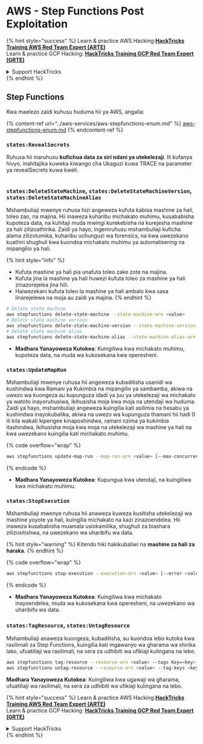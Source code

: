 # AWS - Step Functions Post Exploitation

{% hint style="success" %}
Learn & practice AWS Hacking:<img src="../../../.gitbook/assets/image (1) (1) (1).png" alt="" data-size="line">[**HackTricks Training AWS Red Team Expert (ARTE)**](https://training.hacktricks.xyz/courses/arte)<img src="../../../.gitbook/assets/image (1) (1) (1).png" alt="" data-size="line">\
Learn & practice GCP Hacking: <img src="../../../.gitbook/assets/image (2).png" alt="" data-size="line">[**HackTricks Training GCP Red Team Expert (GRTE)**<img src="../../../.gitbook/assets/image (2).png" alt="" data-size="line">](https://training.hacktricks.xyz/courses/grte)

<details>

<summary>Support HackTricks</summary>

* Check the [**subscription plans**](https://github.com/sponsors/carlospolop)!
* **Join the** 💬 [**Discord group**](https://discord.gg/hRep4RUj7f) or the [**telegram group**](https://t.me/peass) or **follow** us on **Twitter** 🐦 [**@hacktricks\_live**](https://twitter.com/hacktricks_live)**.**
* **Share hacking tricks by submitting PRs to the** [**HackTricks**](https://github.com/carlospolop/hacktricks) and [**HackTricks Cloud**](https://github.com/carlospolop/hacktricks-cloud) github repos.

</details>
{% endhint %}

## Step Functions

Kwa maelezo zaidi kuhusu huduma hii ya AWS, angalia:

{% content-ref url="../aws-services/aws-stepfunctions-enum.md" %}
[aws-stepfunctions-enum.md](../aws-services/aws-stepfunctions-enum.md)
{% endcontent-ref %}

### `states:RevealSecrets`

Ruhusa hii inaruhusu **kufichua data za siri ndani ya utekelezaji**. Ili kufanya hivyo, inahitajika kuweka kiwango cha Ukaguzi kuwa TRACE na parameter ya revealSecrets kuwa kweli.

<figure><img src="../../../.gitbook/assets/image (348).png" alt=""><figcaption></figcaption></figure>

### `states:DeleteStateMachine`, `states:DeleteStateMachineVersion`, `states:DeleteStateMachineAlias`

Mshambuliaji mwenye ruhusa hizi angeweza kufuta kabisa mashine za hali, toleo zao, na majina. Hii inaweza kuharibu michakato muhimu, kusababisha kupoteza data, na kuhitaji muda mwingi kurekebisha na kurejesha mashine za hali zilizoathirika. Zaidi ya hayo, ingemruhusu mshambuliaji kuficha alama zilizotumika, kuharibu uchunguzi wa forensics, na kwa uwezekano kuathiri shughuli kwa kuondoa michakato muhimu ya automatisering na mipangilio ya hali.

{% hint style="info" %}
* Kufuta mashine ya hali pia unafuta toleo zake zote na majina.
* Kufuta jina la mashine ya hali huwezi kufuta toleo za mashine ya hali zinazorejelea jina hili.
* Haiwezekani kufuta toleo la mashine ya hali ambalo kwa sasa linarejelewa na moja au zaidi ya majina.
{% endhint %}
```bash
# Delete state machine
aws stepfunctions delete-state-machine --state-machine-arn <value>
# Delete state machine version
aws stepfunctions delete-state-machine-version --state-machine-version-arn <value>
# Delete state machine alias
aws stepfunctions delete-state-machine-alias --state-machine-alias-arn <value>
```
* **Madhara Yanayoweza Kutokea**: Kuingiliwa kwa michakato muhimu, kupoteza data, na muda wa kukosekana kwa operesheni.

### `states:UpdateMapRun`

Mshambuliaji mwenye ruhusa hii angeweza kubadilisha usanidi wa kushindwa kwa Ramani ya Kukimbia na mipangilio ya sambamba, akiwa na uwezo wa kuongeza au kupunguza idadi ya juu ya utekelezaji wa michakato ya watoto inayoruhusiwa, ikihusisha moja kwa moja na utendaji wa huduma. Zaidi ya hayo, mshambuliaji angeweza kuingilia kati asilimia na hesabu ya kushindwa inayokubalika, akiwa na uwezo wa kupunguza thamani hii hadi 0 ili kila wakati kipengee kinaposhindwa, ramani nzima ya kukimbia itashindwa, ikihusisha moja kwa moja na utekelezaji wa mashine ya hali na kwa uwezekano kuingilia kati michakato muhimu. 

{% code overflow="wrap" %}
```bash
aws stepfunctions update-map-run --map-run-arn <value> [--max-concurrency <value>] [--tolerated-failure-percentage <value>] [--tolerated-failure-count <value>]
```
{% endcode %}

* **Madhara Yanayoweza Kutokea**: Kupungua kwa utendaji, na kuingiliwa kwa michakato muhimu.

### `states:StopExecution`

Mshambuliaji mwenye ruhusa hii anaweza kuweza kusitisha utekelezaji wa mashine yoyote ya hali, kuingilia michakato na kazi zinazoendelea. Hii inaweza kusababisha muamala usiokamilika, shughuli za biashara zilizositishwa, na uwezekano wa uharibifu wa data.

{% hint style="warning" %}
Kitendo hiki hakikubaliwi na **mashine za hali za haraka**.
{% endhint %}

{% code overflow="wrap" %}
```bash
aws stepfunctions stop-execution --execution-arn <value> [--error <value>] [--cause <value>]
```
{% endcode %}

* **Madhara Yanayoweza Kutokea**: Kuingiliwa kwa michakato inayoendelea, muda wa kukosekana kwa operesheni, na uwezekano wa uharibifu wa data.

### `states:TagResource`, `states:UntagResource`

Mshambuliaji anaweza kuongeza, kubadilisha, au kuondoa lebo kutoka kwa rasilimali za Step Functions, kuingilia kati mgawanyo wa gharama wa shirika lako, ufuatiliaji wa rasilimali, na sera za udhibiti wa ufikiaji kulingana na lebo.
```bash
aws stepfunctions tag-resource --resource-arn <value> --tags Key=<key>,Value=<value>
aws stepfunctions untag-resource --resource-arn <value> --tag-keys <key>
```
**Madhara Yanayoweza Kutokea**: Kuingiliwa kwa ugawaji wa gharama, ufuatiliaji wa rasilimali, na sera za udhibiti wa ufikiaji kulingana na lebo.

{% hint style="success" %}
Learn & practice AWS Hacking:<img src="../../../.gitbook/assets/image (1) (1) (1).png" alt="" data-size="line">[**HackTricks Training AWS Red Team Expert (ARTE)**](https://training.hacktricks.xyz/courses/arte)<img src="../../../.gitbook/assets/image (1) (1) (1).png" alt="" data-size="line">\
Learn & practice GCP Hacking: <img src="../../../.gitbook/assets/image (2).png" alt="" data-size="line">[**HackTricks Training GCP Red Team Expert (GRTE)**<img src="../../../.gitbook/assets/image (2).png" alt="" data-size="line">](https://training.hacktricks.xyz/courses/grte)

<details>

<summary>Support HackTricks</summary>

* Check the [**subscription plans**](https://github.com/sponsors/carlospolop)!
* **Join the** 💬 [**Discord group**](https://discord.gg/hRep4RUj7f) or the [**telegram group**](https://t.me/peass) or **follow** us on **Twitter** 🐦 [**@hacktricks\_live**](https://twitter.com/hacktricks_live)**.**
* **Share hacking tricks by submitting PRs to the** [**HackTricks**](https://github.com/carlospolop/hacktricks) and [**HackTricks Cloud**](https://github.com/carlospolop/hacktricks-cloud) github repos.

</details>
{% endhint %}
